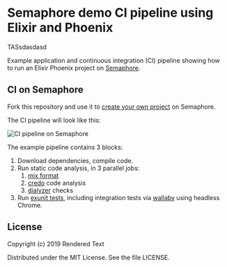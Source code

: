 # Semaphore demo CI pipeline using Elixir and Phoenix

TASsdasdasd

Example application and continuous integration (CI) pipeline showing how to run
an Elixir Phoenix project on [Semaphore][semaphore].

## CI on Semaphore

Fork this repository and use it to [create your own project][create-project] on
Semaphore.

The CI pipeline will look like this:

![CI pipeline on Semaphore](public/ci-pipeline.png)

The example pipeline contains 3 blocks:

1. Download dependencies, compile code.
2. Run static code analysis, in 3 parallel jobs:
    1. [mix format][mix-format]
    2. [credo][credo] code analysis
    3. [dialyzer][dialyxir] checks
3. Run [exunit tests][exunit], including integration tests via [wallaby][wallaby] using headless Chrome.

## License

Copyright (c) 2019 Rendered Text

Distributed under the MIT License. See the file LICENSE.

[semaphore]: https://semaphoreci.com
[create-project]: https://docs.semaphoreci.com/article/63-your-first-project
[mix-format]: https://hexdocs.pm/mix/master/Mix.Tasks.Format.html
[exunit]: https://semaphoreci.com/community/tutorials/introduction-to-testing-elixir-applications-with-exunit
[wallaby]: https://github.com/keathley/wallaby
[credo]: https://github.com/rrrene/credo
[dialyxir]: https://github.com/jeremyjh/dialyxir
